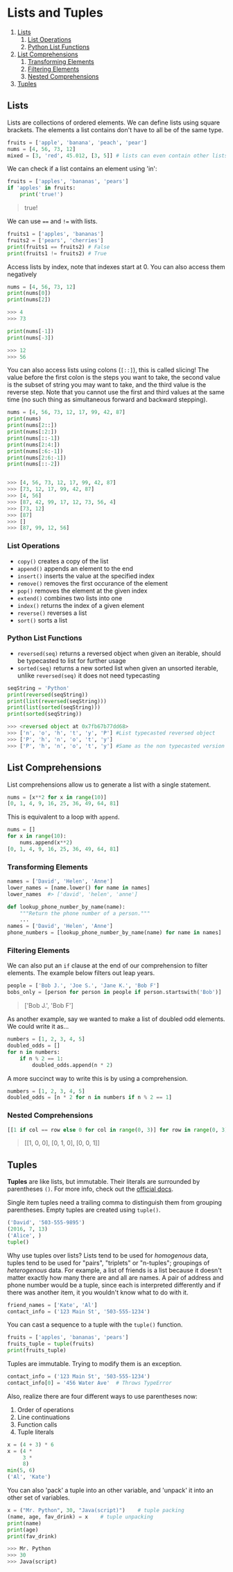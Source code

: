 
# Lists and Tuples

1. [Lists](#lists)
   1. [List Operations](#list-operations)
   2. [Python List Functions](#python-list-functions)
2. [List Comprehensions](#list-comprehensions)
   1. [Transforming Elements](#transforming-elements)
   2. [Filtering Elements](#filtering-elements)
   3. [Nested Comprehensions](#nested-comprehensions)
3. [Tuples](#tuples)

## Lists


Lists are collections of ordered elements. We can define lists using square brackets. The elements a list contains don't have to all be of the same type.

```python
fruits = ['apple', 'banana', 'peach', 'pear']
nums = [4, 56, 73, 12]
mixed = [3, 'red', 45.012, [3, 5]] # lists can even contain other lists!
```

We can check if a list contains an element using 'in':

```python
fruits = ['apples', 'bananas', 'pears']
if 'apples' in fruits:
    print('true!')
```
> true!

We can use `==` and `!=` with lists.

```python
fruits1 = ['apples', 'bananas']
fruits2 = ['pears', 'cherries']
print(fruits1 == fruits2) # False
print(fruits1 != fruits2) # True
```
Access lists by index, note that indexes start at 0. You can also access them negatively
```python
nums = [4, 56, 73, 12]
print(nums[0])
print(nums[2])

>>> 4
>>> 73

print(nums[-1])
print(nums[-3])

>>> 12
>>> 56
```
You can also access lists using colons (`[::]`), this is called slicing! The value before the first colon is the steps you want to take, the second value is the subset of string you may want to take, and the third value is the reverse step. Note that you cannot use the first and third values at the same time (no such thing as simultaneous forward and backward stepping).
```python
nums = [4, 56, 73, 12, 17, 99, 42, 87]
print(nums)
print(nums[2::])
print(nums[:2:])
print(nums[::-1])
print(nums[2:4:])
print(nums[:6:-1])
print(nums[2:6:-1])
print(nums[::-2])


>>> [4, 56, 73, 12, 17, 99, 42, 87]
>>> [73, 12, 17, 99, 42, 87]
>>> [4, 56]
>>> [87, 42, 99, 17, 12, 73, 56, 4]
>>> [73, 12]
>>> [87]
>>> []
>>> [87, 99, 12, 56]
```

### List Operations


- `copy()` creates a copy of the list
- `append()` appends an element to the end
- `insert()` inserts the value at the specified index
- `remove()` removes the first occurance of the element
- `pop()` removes the element at the given index
- `extend()` combines two lists into one
- `index()` returns the index of a given element
- `reverse()` reverses a list
- `sort()` sorts a list

### Python List Functions
- `reversed(seq)` returns a reversed object when given an iterable, should be typecasted to list for further usage
- `sorted(seq)` returns a new sorted list when given an unsorted iterable, unlike `reversed(seq)` it does not need typecasting

```python
seqString = 'Python'
print(reversed(seqString))
print(list(reversed(seqString)))
print(list(sorted(seqString)))
print(sorted(seqString))

>>> <reversed object at 0x7fb67b77dd68>
>>> ['n', 'o', 'h', 't', 'y', 'P'] #List typecasted reversed object
>>> ['P', 'h', 'n', 'o', 't', 'y']
>>> ['P', 'h', 'n', 'o', 't', 'y'] #Same as the non typecasted version
```

## List Comprehensions

List comprehensions allow us to generate a list with a single statement.

```python
nums = [x**2 for x in range(10)]
[0, 1, 4, 9, 16, 25, 36, 49, 64, 81]
```

This is equivalent to a loop with `append`.
```python
nums = []
for x in range(10):
    nums.append(x**2)
[0, 1, 4, 9, 16, 25, 36, 49, 64, 81]
```

### Transforming Elements

```python
names = ['David', 'Helen', 'Anne']
lower_names = [name.lower() for name in names]
lower_names  #> ['david', 'helen', 'anne']
```

```python
def lookup_phone_number_by_name(name):
    """Return the phone number of a person."""
    ...
names = ['David', 'Helen', 'Anne']
phone_numbers = [lookup_phone_number_by_name(name) for name in names]
```

### Filtering Elements

We can also put an `if` clause at the end of our comprehension to filter elements. The example below filters out leap years.

```python
people = ['Bob J.', 'Joe S.', 'Jane K.', 'Bob F']
bobs_only = [person for person in people if person.startswith('Bob')]
```
> ['Bob J.', 'Bob F']

As another example, say we wanted to make a list of doubled odd elements. We could write it as...

```python
numbers = [1, 2, 3, 4, 5]
doubled_odds = []
for n in numbers:
    if n % 2 == 1:
        doubled_odds.append(n * 2)
```

A more succinct way to write this is by using a comprehension.

```python
numbers = [1, 2, 3, 4, 5]
doubled_odds = [n * 2 for n in numbers if n % 2 == 1]
```

### Nested Comprehensions

```python
[[1 if col == row else 0 for col in range(0, 3)] for row in range(0, 3)]
```
> [[1, 0, 0],
>  [0, 1, 0],
>  [0, 0, 1]]

## Tuples

**Tuples** are like lists, but immutable. Their literals are surrounded by parentheses `()`. For more info, check out the [official docs](https://docs.python.org/3/library/stdtypes.html#sequence-types-list-tuple-range).

Single item tuples need a trailing comma to distinguish them from grouping parentheses. Empty tuples are created using `tuple()`.

```python
('David', '503-555-9895')
(2016, 7, 13)
('Alice', )
tuple()
```

Why use tuples over lists? Lists tend to be used for _homogenous_ data, tuples tend to be used for "pairs", "triplets" or "n-tuples"; groupings of _heterogenous_ data. For example, a list of friends is a list because it doesn't matter exactly how many there are and all are names. A pair of address and phone number would be a tuple, since each is interpreted differently and if there was another item, it you wouldn't know what to do with it.

```python
friend_names = ['Kate', 'Al']
contact_info = ('123 Main St', '503-555-1234')
```

You can cast a sequence to a tuple with the `tuple()` function.

```python
fruits = ['apples', 'bananas', 'pears']
fruits_tuple = tuple(fruits)
print(fruits_tuple)
```

Tuples are immutable. Trying to modify them is an exception.

```python
contact_info = ('123 Main St', '503-555-1234')
contact_info[0] = '456 Water Ave'  # Throws TypeError
```

Also, realize there are four different ways to use parentheses now:

1. Order of operations
2. Line continuations
3. Function calls
4. Tuple literals

```python
x = (4 + 3) * 6
x = (4 *
     3 *
     8)
min(5, 6)
('Al', 'Kate')
```
You can also 'pack' a tuple into an other variable, and 'unpack' it into an other set of variables.
```python
x = ("Mr. Python", 30, "Java(script)")    # tuple packing
(name, age, fav_drink) = x    # tuple unpacking
print(name)
print(age)
print(fav_drink)

>>> Mr. Python
>>> 30
>>> Java(script)
```
